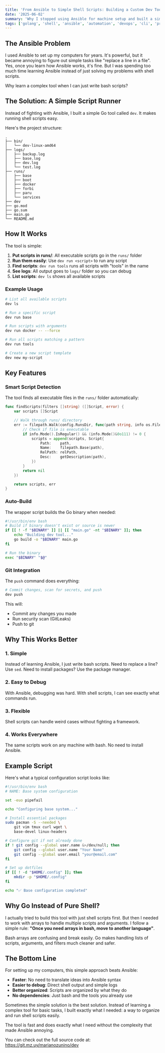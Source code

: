 ```yaml
---
title: 'From Ansible to Simple Shell Scripts: Building a Custom Dev Tool'
date: '2025-06-02'
summary: 'Why I stopped using Ansible for machine setup and built a simple script runner instead'
tags: ['golang', 'shell', 'ansible', 'automation', 'devops', 'cli', 'productivity']
---
```


## The Ansible Problem

I used Ansible to set up my computers for years. It's powerful, but it became annoying to figure out simple tasks like "replace a line in a file". Yes, once you learn how Ansible works, it's fine. But I was spending too much time learning Ansible instead of just solving my problems with shell scripts.

Why learn a complex tool when I can just write bash scripts?

## The Solution: A Simple Script Runner

Instead of fighting with Ansible, I built a simple Go tool called `dev`. It makes running shell scripts easy.

Here's the project structure:

```
.
├── bin/
│   └── dev-linux-amd64
├── logs/
│   ├── backup.log
│   ├── base.log
│   ├── dev.log
│   └── test.log
├── runs/
│   ├── base
│   ├── boot
│   ├── docker
│   ├── forbi
│   ├── paru
│   └── services
├── dev
├── go.mod
├── go.sum
├── main.go
└── README.md
```

## How It Works

The tool is simple:

1. **Put scripts in runs/**: All executable scripts go in the `runs/` folder
2. **Run them easily**: Use `dev run <script>` to run any script
3. **Find scripts**: `dev run tools` runs all scripts with "tools" in the name
4. **See logs**: All output goes to `logs/` folder so you can debug
5. **List scripts**: `dev ls` shows all available scripts

### Example Usage

```bash
# List all available scripts
dev ls

# Run a specific script
dev run base

# Run scripts with arguments
dev run docker -- --force

# Run all scripts matching a pattern
dev run tools

# Create a new script template
dev new my-script
```

## Key Features

### Smart Script Detection
The tool finds all executable files in the `runs/` folder automatically:

```go
func findScripts(filters []string) ([]Script, error) {
    var scripts []Script

    // Walk through runs/ directory
    err := filepath.Walk(config.RunsDir, func(path string, info os.FileInfo, err error) error {
        // Check if file is executable
        if info.Mode().IsRegular() && (info.Mode()&0o111) != 0 {
            scripts = append(scripts, Script{
                Path:    path,
                Name:    filepath.Base(path),
                RelPath: relPath,
                Desc:    getDescription(path),
            })
        }
        return nil
    })

    return scripts, err
}
```

### Auto-Build
The wrapper script builds the Go binary when needed:

```bash
#!/usr/bin/env bash
# Build if binary doesn't exist or source is newer
if [[ ! -f "$BINARY" ]] || [[ "main.go" -nt "$BINARY" ]]; then
    echo "Building dev tool..."
    go build -o "$BINARY" main.go
fi

# Run the binary
exec "$BINARY" "$@"
```

### Git Integration
The `push` command does everything:

```bash
# Commit changes, scan for secrets, and push
dev push
```

This will:
- Commit any changes you made
- Run security scan (GitLeaks)
- Push to git

## Why This Works Better

### 1. **Simple**
Instead of learning Ansible, I just write bash scripts. Need to replace a line? Use `sed`. Need to install packages? Use the package manager.

### 2. **Easy to Debug**
With Ansible, debugging was hard. With shell scripts, I can see exactly what commands run.

### 3. **Flexible**
Shell scripts can handle weird cases without fighting a framework.

### 4. **Works Everywhere**
The same scripts work on any machine with bash. No need to install Ansible.

## Example Script

Here's what a typical configuration script looks like:

```bash
#!/usr/bin/env bash
# NAME: Base system configuration

set -euo pipefail

echo "Configuring base system..."

# Install essential packages
sudo pacman -S --needed \
    git vim tmux curl wget \
    base-devel linux-headers

# Configure git if not already done
if ! git config --global user.name &>/dev/null; then
    git config --global user.name "Your Name"
    git config --global user.email "your@email.com"
fi

# Set up dotfiles
if [[ ! -d "$HOME/.config" ]]; then
    mkdir -p "$HOME/.config"
fi

echo "✅ Base configuration completed"
```

## Why Go Instead of Pure Shell?

I actually tried to build this tool with just shell scripts first. But then I needed to work with arrays to handle multiple scripts and arguments. I follow a simple rule: **"Once you need arrays in bash, move to another language"**.

Bash arrays are confusing and break easily. Go makes handling lists of scripts, arguments, and filters much cleaner and safer.

## The Bottom Line

For setting up my computers, this simple approach beats Ansible:

- **Faster**: No need to translate ideas into Ansible syntax
- **Easier to debug**: Direct shell output and simple logs
- **Better organized**: Scripts are organized by what they do
- **No dependencies**: Just bash and the tools you already use

Sometimes the simple solution is the best solution. Instead of learning a complex tool for basic tasks, I built exactly what I needed: a way to organize and run shell scripts easily.

The tool is fast and does exactly what I need without the complexity that made Ansible annoying.

You can check out the full source code at: https://git.mz.uy/marianozunino/dev
